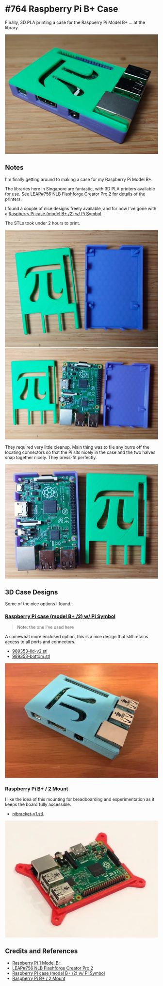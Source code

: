 # #764 Raspberry Pi B+ Case

Finally, 3D PLA printing a case for the Raspberry Pi Model B+ ... at the library.

![Build](./assets/BPlusCase_build.jpg?raw=true)

## Notes

I'm finally getting around to making a case for my Raspberry Pi Model B+.

The libraries here in Singapore are fantastic, with 3D PLA printers available for use.
See [LEAP#756 NLB Flashforge Creator Pro 2](https://leap.tardate.com/equipment/nlb/flashforgecreatorpro2/)
for details of the printers.

I found a couple of nice designs freely available,
and for now I've gone with a
[Raspberry Pi case (model B+ /2) w/ Pi Symbol](https://www.thingiverse.com/thing:989353).

The STLs took under 2 hours to print.

![build01a](./assets/build01a.jpg)
![build01b](./assets/build01b.jpg)

They required very little cleanup.
Main thing was to file any burrs off the locating connectors
so that the Pi sits nicely in the case
and the two halves snap together nicely.
They press-fit perfectly.

![build01c](./assets/build01c.jpg)

## 3D Case Designs

Some of the nice options I found..

### [Raspberry Pi case (model B+ /2) w/ Pi Symbol](https://www.thingiverse.com/thing:989353)

> Note: the one I've used here

A somewhat more enclosed option, this is a nice design that still retains access to all ports and connectors.

* [989353-lid-v2.stl](./assets/989353-lid-v2.stl)
* [989353-bottom.stl](./assets/989353-bottom.stl)

[![989353](./assets/989353.jpg)](https://www.thingiverse.com/thing:989353)

### [Raspberry Pi B+ / 2 Mount](https://www.printables.com/model/157800-raspberry-pi-b-2-mount)

I like the idea of this mounting for breadboarding and experimentation as it keeps the board fully accessible.

* [pibracket-v1.stl](./assets/pibracket-v1.stl).

[![pibracket-v1](./assets/pibracket-v1.jpg)](https://www.printables.com/model/157800-raspberry-pi-b-2-mount)

## Credits and References

* [Raspberry Pi 1 Model B+](https://www.raspberrypi.com/products/raspberry-pi-1-model-b-plus/)
* [LEAP#756 NLB Flashforge Creator Pro 2](https://leap.tardate.com/equipment/nlb/flashforgecreatorpro2/)
* [Raspberry Pi case (model B+ /2) w/ Pi Symbol](https://www.thingiverse.com/thing:989353)
* [Raspberry Pi B+ / 2 Mount](https://www.printables.com/model/157800-raspberry-pi-b-2-mount)
